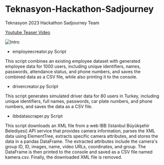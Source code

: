 # Teknasyon-Hackathon-Sadjourney
Teknasyon 2023 Hackathon Sadjourney Team

[Youtube Teaser Video](https://youtu.be/Ct_rbUs099M)

![Intro](https://github.com/tolgakurtuluss/Teknasyon-Hackathon-Sadjourney/blob/bdf269b327e8a2ac002e5ff273739f8aef834802/Web_Photo_Editor.png)

- employeecreator.py Script 

This script combines an existing employee dataset with generated employee data for 1000 users, including unique identifiers, names, passwords, attendance status, and phone numbers, and saves the combined data as a CSV file, while also printing it to the console.

- drivercreator.py Script

This script generates simulated driver data for 80 users in Turkey, including unique identifiers, full names, passwords, car plate numbers, and phone numbers, and saves the data as a CSV file.

- ibbdatascraper.py Script 

This script downloads an XML file from a web IBB (Istanbul Büyükşehir Belediyesi) API service  that provides camera information, parses the XML data using ElementTree, extracts specific camera attributes, and stores the data in a pandas DataFrame. The extracted attributes include the camera's group ID, ID, images, name, video URLs, coordinates, and group. The DataFrame is then printed to the console and saved as a CSV file named kamera.csv. Finally, the downloaded XML file is removed.

